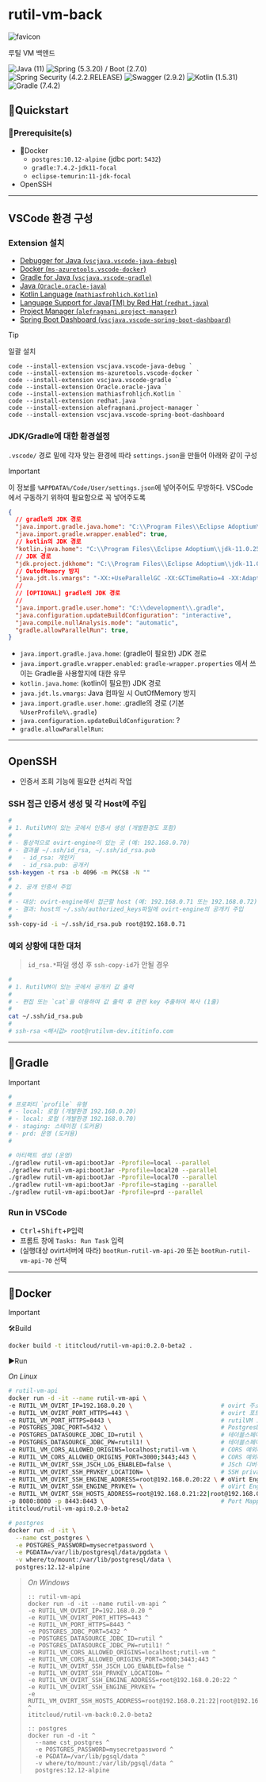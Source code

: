 # rutil-vm-back

![favicon](../front/public/favicon.ico)
  
루틸 VM 백앤드

![Java (`11`)][shield-java]
![Spring (`5.3.20`) / Boot (`2.7.0`)][shield-spring]
![Spring Security (`4.2.2.RELEASE`)][shield-spring-security]
![Swagger (`2.9.2`)][shield-swagger]
![Kotlin (`1.5.31`)][shield-kotlin]
![Gradle (`7.4.2`)][shield-gradle]

## 🚀Quickstart

### 🧰Prerequisite(s)

- 🐳Docker
  - `postgres:10.12-alpine` (jdbc port: `5432`)
  - `gradle:7.4.2-jdk11-focal`
  - `eclipse-temurin:11-jdk-focal`
- OpenSSH

---

## VSCode 환경 구성

### Extension 설치

- [Debugger for Java (`vscjava.vscode-java-debug`)](https://marketplace.visualstudio.com/items?itemName=vscjava.vscode-java-debug)
- [Docker (`ms-azuretools.vscode-docker`)](https://marketplace.visualstudio.com/items?itemName=ms-azuretools.vscode-docker)
- [Gradle for Java (`vscjava.vscode-gradle`)](https://marketplace.visualstudio.com/items?itemName=vscjava.vscode-gradle)
- [Java (`Oracle.oracle-java`)](https://marketplace.visualstudio.com/items?itemName=Oracle.oracle-java)
- [Kotlin Language (`mathiasfrohlich.Kotlin`)](https://marketplace.visualstudio.com/items?itemName=mathiasfrohlich.Kotlin)
- [Language Support for Java(TM) by Red Hat (`redhat.java`)](https://marketplace.visualstudio.com/items?itemName=redhat.java)
- [Project Manager (`alefragnani.project-manager`)](https://marketplace.visualstudio.com/items?itemName=alefragnani.project-manager)
- [Spring Boot Dashboard (`vscjava.vscode-spring-boot-dashboard`)](https://marketplace.visualstudio.com/items?itemName=vscjava.vscode-spring-boot-dashboard)

> [!TIP] 
> 
> 일괄 설치
> 
> ```batchfile
> code --install-extension vscjava.vscode-java-debug `
> code --install-extension ms-azuretools.vscode-docker `
> code --install-extension vscjava.vscode-gradle `
> code --install-extension Oracle.oracle-java `
> code --install-extension mathiasfrohlich.Kotlin `
> code --install-extension redhat.java `
> code --install-extension alefragnani.project-manager `
> code --install-extension vscjava.vscode-spring-boot-dashboard
> ```

### JDK/Gradle에 대한 환경설정

`.vscode/` 경로 밑에 각자 맞는 환경에 따라 `settings.json`을 만들어 아래와 같이 구성

> [!IMPORTANT] 
> 
> 이 정보를 `%APPDATA%/Code/User/settings.json`에 넣어주어도 무방하다.
> VSCode에서 구동하기 위하여 필요함으로 꼭 넣어주도록

```json
{
  // gradle의 JDK 경로
  "java.import.gradle.java.home": "C:\\Program Files\\Eclipse Adoptium\\jdk-11.0.25.9-hotspot",
  "java.import.gradle.wrapper.enabled": true,
  // kotlin의 JDK 경로
  "kotlin.java.home": "C:\\Program Files\\Eclipse Adoptium\\jdk-11.0.25.9-hotspot", 
  // JDK 경로
  "jdk.project.jdkhome": "C:\\Program Files\\Eclipse Adoptium\\jdk-11.0.25.9-hotspot",
  // OutofMemory 방지
  "java.jdt.ls.vmargs": "-XX:+UseParallelGC -XX:GCTimeRatio=4 -XX:AdaptiveSizePolicyWeight=90 -Dsun.zip.disableMemoryMapping=true -Xmx2G -Xms100m -Xlog:disable",
  //
  // [OPTIONAL] gradle의 JDK 경로
  //
  "java.import.gradle.user.home": "C:\\development\\.gradle",
  "java.configuration.updateBuildConfiguration": "interactive",
  "java.compile.nullAnalysis.mode": "automatic",
  "gradle.allowParallelRun": true,
}
```

- `java.import.gradle.java.home`: (gradle이 필요한) JDK 경로
- `java.import.gradle.wrapper.enabled`: `gradle-wrapper.properties` 에서 쓰이는 Gradle을 사용할지에 대한 유무
- `kotlin.java.home`: (kotlin이 필요한) JDK 경로
- `java.jdt.ls.vmargs`: Java 컴파일 시 OutOfMemory 방지
- `java.import.gradle.user.home`: .gradle의 경로 (기본 `%UserProfile%\.gradle`)
- `java.configuration.updateBuildConfiguration`: ?
- `gradle.allowParallelRun`: 

---

## OpenSSH

- 인증서 조회 기능에 필요한 선처리 작업

### SSH 접근 인증서 생성 및 각 Host에 주입

```sh
#
# 1. RutilVM이 있는 곳에서 인증서 생성 (개발환경도 포함)
# 
# - 통상적으로 ovirt-engine이 있는 곳 (예: 192.168.0.70)
# - 결과물 ~/.ssh/id_rsa, ~/.ssh/id_rsa.pub
#   - id_rsa: 개인키
#   - id_rsa.pub: 공개키
ssh-keygen -t rsa -b 4096 -m PKCS8 -N ""
#
# 2. 공개 인증서 주입
# 
# - 대상: ovirt-engine에서 접근할 host (예: 192.168.0.71 또는 192.168.0.72)
# - 결과: host의 ~/.ssh/authorized_keys파일에 ovirt-engine의 공개키 주입
#
ssh-copy-id -i ~/.ssh/id_rsa.pub root@192.168.0.71
```

### 예외 상황에 대한 대처

> `id_rsa.*`파일 생성 후 `ssh-copy-id`가 안될 경우

```sh
# 
# 1. RutilVM이 있는 곳에서 공개키 값 출력
# 
# - 편집 또는 `cat`을 이용하여 값 출력 후 관련 key 추출하여 복사 (1줄)
#
cat ~/.ssh/id_rsa.pub
#
# ssh-rsa <해시값> root@rutilvm-dev.ititinfo.com

```

---

## 🐘Gradle

> [!IMPORTANT]
>
> ```sh
> #
> # 프로퍼티 `profile` 유형
> # - local: 로컬 (개발환경 192.168.0.20)
> # - local: 로컬 (개발환경 192.168.0.70)
> # - staging: 스테이징 (도커용)
> # - prd: 운영 (도커용)
> #
> 
> # 아티팩트 생성 (운영)
> ./gradlew rutil-vm-api:bootJar -Pprofile=local --parallel
> ./gradlew rutil-vm-api:bootJar -Pprofile=local20 --parallel
> ./gradlew rutil-vm-api:bootJar -Pprofile=local70 --parallel
> ./gradlew rutil-vm-api:bootJar -Pprofile=staging --parallel
> ./gradlew rutil-vm-api:bootJar -Pprofile=prd --parallel
> ```

### Run in VSCode

- <kbd>Ctrl</kbd>+<kbd>Shift</kbd>+<kbd>P</kbd>입력
- 프롬트 창에 `Tasks: Run Task` 입력
- (실행대상 ovirt서버에 따라) `bootRun-rutil-vm-api-20` 또는 `bootRun-rutil-vm-api-70` 선택

---

## 🐳Docker

> [!IMPORTANT]
> 
> 🛠Build
> 
> ```sh
> docker build -t ititcloud/rutil-vm-api:0.2.0-beta2 .
> ```
> 
> ▶️Run
> 
> *On Linux*
> 
> ```sh
> # rutil-vm-api
> docker run -d -it --name rutil-vm-api \
> -e RUTIL_VM_OVIRT_IP=192.168.0.20 \                         # ovirt 주소 
> -e RUTIL_VM_OVIRT_PORT_HTTPS=443 \                          # ovirt 포트 번호
> -e RUTIL_VM_PORT_HTTPS=8443 \                               # rutilVM 호스팅 포트번호
> -e POSTGRES_JDBC_PORT=5432 \                                # PostgresDB 포트번호
> -e POSTGRES_DATASOURCE_JDBC_ID=rutil \                      # 테이블스페이스접근 ID
> -e POSTGRES_DATASOURCE_JDBC_PW=rutil1! \                    # 테이블스페이스접근 PW
> -e RUTIL_VM_CORS_ALLOWED_ORIGINS=localhost;rutil-vm \       # CORS 예외대상 호스트명
> -e RUTIL_VM_CORS_ALLOWED_ORIGINS_PORT=3000;3443;443 \       # CORS 예외대상 호스트의 포트
> -e RUTIL_VM_OVIRT_SSH_JSCH_LOG_ENABLED=false \              # JSch 디버깅 활성화 여부 (목적: SSH연결)
> -e RUTIL_VM_OVIRT_SSH_PRVKEY_LOCATION= \                    # SSH private key 위치 (기본: ${user.home}/.ssh/id_rsa)
> -e RUTIL_VM_OVIRT_SSH_ENGINE_ADDRESS=root@192.168.0.20:22 \ # oVirt Engine의 SSH 접근주소
> -e RUTIL_VM_OVIRT_SSH_ENGINE_PRVKEY= \                      # oVirt Engine의 SSH Private Key 위치
> -e RUTIL_VM_OVIRT_SSH_HOSTS_ADDRESS=root@192.168.0.21:22|root@192.168.0.22:22 \ # oVirt Host의 SSH 접근주소 ('|'로 구분)
> -p 8080:8080 -p 8443:8443 \                                 # Port Mapping
> ititcloud/rutil-vm-api:0.2.0-beta2
> 
> # postgres
> docker run -d -it \
>   --name cst_postgres \
>   -e POSTGRES_PASSWORD=mysecretpassword \
>   -e PGDATA=/var/lib/postgresql/data/pgdata \
>   -v where/to/mount:/var/lib/postgresql/data \
>   postgres:12.12-alpine
> ```

> *On Windows*
> 
> ```batch
> :: rutil-vm-api
> docker run -d -it --name rutil-vm-api ^
> -e RUTIL_VM_OVIRT_IP=192.168.0.20 ^
> -e RUTIL_VM_OVIRT_PORT_HTTPS=443 ^
> -e RUTIL_VM_PORT_HTTPS=8443 ^
> -e POSTGRES_JDBC_PORT=5432 ^
> -e POSTGRES_DATASOURCE_JDBC_ID=rutil ^
> -e POSTGRES_DATASOURCE_JDBC_PW=rutil1! ^
> -e RUTIL_VM_CORS_ALLOWED_ORIGINS=localhost;rutil-vm ^
> -e RUTIL_VM_CORS_ALLOWED_ORIGINS_PORT=3000;3443;443 ^
> -e RUTIL_VM_OVIRT_SSH_JSCH_LOG_ENABLED=false ^
> -e RUTIL_VM_OVIRT_SSH_PRVKEY_LOCATION= ^
> -e RUTIL_VM_OVIRT_SSH_ENGINE_ADDRESS=root@192.168.0.20:22 ^
> -e RUTIL_VM_OVIRT_SSH_ENGINE_PRVKEY= ^
> -e RUTIL_VM_OVIRT_SSH_HOSTS_ADDRESS=root@192.168.0.21:22|root@192.168.0.22:22 ^
> ititcloud/rutil-vm-back:0.2.0-beta2
> 
> :: postgres
> docker run -d -it ^
>   --name cst_postgres ^
>   -e POSTGRES_PASSWORD=mysecretpassword ^
>   -e PGDATA=/var/lib/pgsql/data ^
>   -v where/to/mount:/var/lib/pgsql/data ^
>   postgres:12.12-alpine
> ```
>

[shield-java]: https://img.shields.io/badge/Temurin-11-f3812a?logo=openjdk&logoColor=f3812a&style=flat-square
[shield-spring]: https://img.shields.io/badge/Spring-4.3.14.RELEASE-6DB33F?logo=spring&logoColor=6DB33F&style=flat-square
[shield-spring-security]: https://img.shields.io/badge/Spring%20Security-4.2.2.RELEASE-6DB33F?logo=springsecurity&logoColor=6DB33F&style=flat-square
[shield-postgresql]: https://img.shields.io/badge/PostgreSQL-?.?.x-4169E1?logo=postgresql&logoColor=4169E1&style=flat-square
[shield-swagger]: https://img.shields.io/badge/Swagger-2.9.2-85EA2D?logo=swagger&logoColor=85EA2D&style=flat-square 
[shield-kotlin]: https://img.shields.io/badge/Kotlin-1.5.31-0095D5?logo=kotlin&logoColor=0095D5&style=flat-square
[shield-gradle]: https://img.shields.io/badge/Gradle-7.4.2-abd759?logo=gradle&logoColor=abd759&style=flat-square
[shield-tomcat]: https://img.shields.io/badge/Tomcat-8.5.38-F8DC75?logo=apachetomcat&logoColor=F8DC75&style=flat-square
